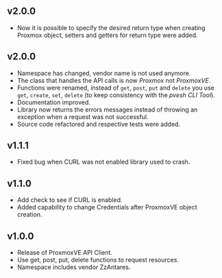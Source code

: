 v2.0.0
------

- Now it is possible to specify the desired return type when creating Proxmox object, setters and getters for return type were added.


v2.0.0
------

- Namespace has changed, vendor name is not used anymore.
- The class that handles the API calls is now *Proxmox* not *ProxmoxVE*.
- Functions were renamed, instead of `get`, `post`, `put` and `delete` you use `get`, `create`, `set`, `delete` (to keep consistency with the *pvesh CLI Tool*).
- Documentation improved.
- Library now returns the errors messages instead of throwing an exception when a request was not successful.
- Source code refactored and respective tests were added.


v1.1.1
------

- Fixed bug when CURL was not enabled library used to crash.


v1.1.0
------

- Add check to see if CURL is enabled.
- Added capability to change Credentials after ProxmoxVE object creation.


v1.0.0
------

- Release of ProxmoxVE API Client.
- Use get, post, put, delete functions to request resources.
- Namespace includes vendor ZzAntares.
